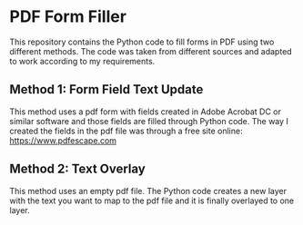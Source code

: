 # PDF Form Filler

This repository contains the Python code to fill forms in PDF using two different methods. The code was taken from different sources and adapted to work according to my requirements.

## Method 1: Form Field Text Update

This method uses a pdf form with fields created in Adobe Acrobat DC or similar software and those fields are filled through Python code. The way I created the fields in the pdf file was through a free site online: <https://www.pdfescape.com>

## Method 2: Text Overlay

This method uses an empty pdf file. The Python code creates a new layer with the text you want to map to the pdf file and it is finally overlayed to one layer.
